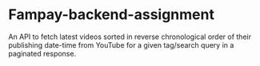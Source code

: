 # Fampay-backend-assignment
An API to fetch latest videos sorted in reverse chronological order of their publishing date-time from YouTube for a given tag/search query in a paginated response.
